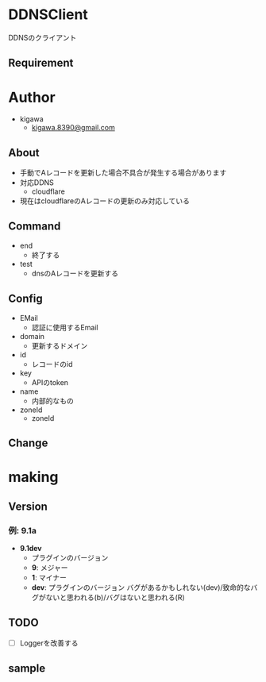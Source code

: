# DDNSClient

DDNSのクライアント

## Requirement


# Author

* kigawa
    * kigawa.8390@gmail.com


## About

* 手動でAレコードを更新した場合不具合が発生する場合があります
* 対応DDNS
  * cloudflare
* 現在はcloudflareのAレコードの更新のみ対応している

## Command

* end
  * 終了する
* test
  * dnsのAレコードを更新する

## Config

* EMail
  * 認証に使用するEmail
* domain
  * 更新するドメイン
* id
  * レコードのid
* key
  * APIのtoken
* name
  * 内部的なもの
* zoneId
  * zoneId

## Change



# making

## Version

### 例: 9.1a

* **9.1dev**
  * プラグインのバージョン
  * **9**: メジャー
  * **1**: マイナー
  * **dev**: プラグインのバージョン バグがあるかもしれない(dev)/致命的なバグがないと思われる(b)/バグはないと思われる(R)

## TODO

* [ ] Loggerを改善する

## sample


